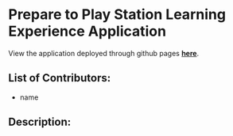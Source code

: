 # Prepare to Play Station Learning Experience Application

View the application deployed through github pages **[here](https://westview-usc-biomechanics-collaboration.github.io/Prepare2Play-Learning-Experience/)**.

## List of Contributors:
- name

## Description:

